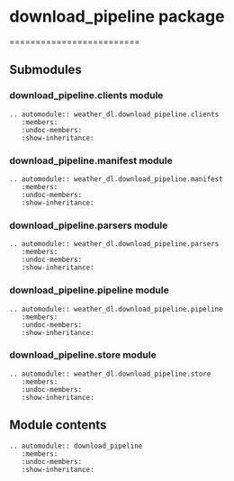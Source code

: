 # download_pipeline package
=========================

## Submodules

### download_pipeline.clients module

```{eval-rst}
.. automodule:: weather_dl.download_pipeline.clients
   :members:
   :undoc-members:
   :show-inheritance:
```

### download_pipeline.manifest module

```{eval-rst}
.. automodule:: weather_dl.download_pipeline.manifest
   :members:
   :undoc-members:
   :show-inheritance:
```

### download_pipeline.parsers module

```{eval-rst}
.. automodule:: weather_dl.download_pipeline.parsers
   :members:
   :undoc-members:
   :show-inheritance:
```

### download_pipeline.pipeline module

```{eval-rst}
.. automodule:: weather_dl.download_pipeline.pipeline
   :members:
   :undoc-members:
   :show-inheritance:
```

### download_pipeline.store module

```{eval-rst}
.. automodule:: weather_dl.download_pipeline.store
   :members:
   :undoc-members:
   :show-inheritance:
```

## Module contents

```{eval-rst}
.. automodule:: download_pipeline
   :members:
   :undoc-members:
   :show-inheritance:
```